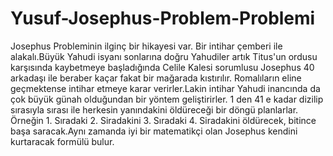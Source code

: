 # Yusuf-Josephus-Problem-Problemi
Josephus Probleminin ilginç bir hikayesi var. Bir intihar çemberi ile alakalı.Büyük Yahudi isyanı sonlarına doğru Yahudiler artık Titus'un ordusu karşısında kaybetmeye başladığında Celile Kalesi sorumlusu Josephus 40 arkadaşı ile beraber kaçar fakat bir mağarada kıstırılır. Romalıların eline geçmektense intihar etmeye karar verirler.Lakin intihar Yahudi inancında da çok büyük günah olduğundan bir yöntem geliştirirler. 1 den 41 e kadar dizilip sırasıyla sırası ile herkesin yanındakini öldüreceği bir döngü planlarlar. Örneğin 1. Sıradaki 2. Siradakini 3. Sıradaki 4. Siradakini öldürecek, bitince başa saracak.Aynı zamanda iyi bir matematikçi olan Josephus kendini kurtaracak formülü bulur.

